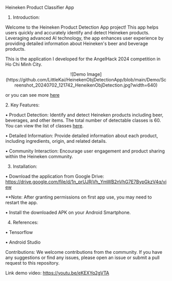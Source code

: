 Heineken Product Classifier App

1. Introduction:

Welcome to the Heineken Product Detection App project! This app helps users quickly and accurately identify and detect Heineken products. Leveraging advanced AI technology, the app enhances user experience by providing detailed information about Heineken's beer and beverage products.

This is the application I developed for the AngelHack 2024 competition in Ho Chi Minh City.
<p align="center">
  ![Demo Image](https://github.com/LittleKai/HeinekenObjDetectionApp/blob/main/Demo/Screenshot_20240702_121742_HeneikenObjDetection.jpg?width=640)

or you can see more [here](https://github.com/LittleKai/HeinekenObjDetectionApp/blob/main/Demo/Project_Heniken_aio_06.pdf)
</p>
2. Key Features:
   
•	Product Detection: Identify and detect Heineken products including beer, beverages, and other items. The total number of detectable classes is 60. You can view the list of classes [here](Demo/label.txt).

•	Detailed Information: Provide detailed information about each product, including ingredients, origin, and related details.

•	Community Interaction: Encourage user engagement and product sharing within the Heineken community.

3.	Installation:

•	Download the application from Google Drive:
https://drive.google.com/file/d/1n_prUJRjVh_YmWB2nVhG7E7BypGkzV4q/view

**Note: After granting permissions on first app use, you may need to restart the app.

•	Install the downloaded APK on your Android Smartphone.

4. References:

•	Tensorflow

•	Android Studio

Contributions:
We welcome contributions from the community. If you have any suggestions or find any issues, please open an issue or submit a pull request to this repository.

Link demo video:
https://youtu.be/eKEXYq2gVTA

